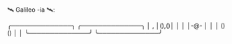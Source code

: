 🛰 Galileo -ia 🛰:


╭──────────────╮     ╭──────────────╮
│        ,     │(),()│              │
│              │-@-  │              │
│               ()() │              │
╰──────────────╯     ╰──────────────╯